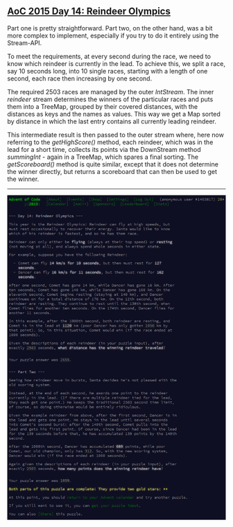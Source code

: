 ## [AoC 2015 Day 14: Reindeer Olympics](https://adventofcode.com/2015/day/14)

Part one is pretty straightforward. Part two, on the other hand, was a bit more complex to implement, especially if you try to do it entirely using the Stream-API.

To meet the requirements, at every second during the race, we need to know which reindeer is currently in the lead. To achieve this, we split a race, say 10 seconds long, into 10 single races, starting with a length of one second, each race then increasing by one second.

The required 2503 races are managed by the outer *IntStream*. The inner *reindeer* stream determines the winners of the particular races and puts them into a TreeMap, grouped by their covered distances, with the distances as keys and the names as values. This way we get a Map sorted by distance in which the last entry contains all currently leading reindeer.

This intermediate result is then passed to the outer stream where, here now referring to the *getHighScore()* method, each reindeer, which was in the lead for a short time, collects its points via the DownStream method *summingInt* - again in a TreeMap, which spares a final sorting. The *getScoreboard()* method is quite similar, except that it does not determine the winner directly, but returns a scoreboard that can then be used to get the winner.

---

![AoC 2015 Day 14](day14--Reindeer_Olympics.png?raw=true)
